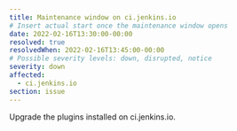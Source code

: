 ```yaml
---
title: Maintenance window on ci.jenkins.io
# Insert actual start once the maintenance window opens
date: 2022-02-16T13:30:00-00:00
resolved: true
resolvedWhen: 2022-02-16T13:45:00-00:00
# Possible severity levels: down, disrupted, notice
severity: down
affected:
  - ci.jenkins.io
section: issue
---
```


Upgrade the plugins installed on ci.jenkins.io.
